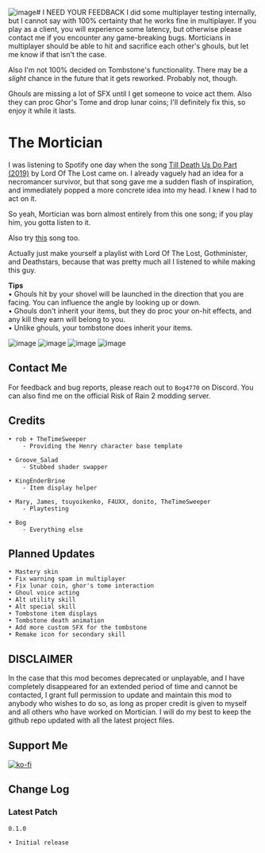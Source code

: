![image](https://github.com/BogRtM/Mortician/assets/55299061/2d2e76df-ed6a-403c-83ca-9a878f73f5f0)# I NEED YOUR FEEDBACK
I did some multiplayer testing internally, but I cannot say with 100% certainty that he works fine in multiplayer. If you play as a client, you will experience some latency, but otherwise please contact me if you encounter any game-breaking bugs. Morticians in multiplayer should be able to hit and sacrifice each other's ghouls, but let me know if that isn't the case.

Also I'm not 100% decided on Tombstone's functionality. There may be a _slight_ chance in the future that it gets reworked. Probably not, though.

Ghouls are missing a lot of SFX until I get someone to voice act them. Also they can proc Ghor's Tome and drop lunar coins; I'll definitely fix this, so enjoy it while it lasts.

# The Mortician
I was listening to Spotify one day when the song [Till Death Us Do Part (2019)](https://www.youtube.com/watch?v=-V8fJqamOsE) by Lord Of The Lost came on. I already vaguely had an idea for a necromancer survivor, but that song gave me a sudden flash of inspiration, and immediately popped a more concrete idea into my head. I knew I had to act on it.

So yeah, Mortician was born almost entirely from this one song; if you play him, you gotta listen to it.

Also try [this](https://www.youtube.com/watch?v=Cj0ItzIlnJ4) song too.

Actually just make yourself a playlist with Lord Of The Lost, Gothminister, and Deathstars, because that was pretty much all I listened to while making this guy.

**Tips**<br/>
• Ghouls hit by your shovel will be launched in the direction that you are facing. You can influence the angle by looking up or down.<br/>
• Ghouls don't inherit your items, but they do proc your on-hit effects, and any kill they earn will belong to you.<br/>
• Unlike ghouls, your tombstone does inherit your items.

![image](https://github.com/BogRtM/Mortician/assets/55299061/e66356cb-d474-48ec-ab03-a2347d2b368b)
![image](https://github.com/BogRtM/Mortician/assets/55299061/8d644b23-f406-47ca-a6c6-c8eeef937fad)
![image](https://github.com/BogRtM/Mortician/assets/55299061/a1fbb110-67e9-45f2-a9cd-e6dce6cb5287)
![image](https://github.com/BogRtM/Mortician/assets/55299061/fd599f4d-2aab-491c-8ed7-b684a2c0b428)

## Contact Me
For feedback and bug reports, please reach out to `Bog4770` on Discord. You can also find me on the official Risk of Rain 2 modding server.

## Credits
```
• rob + TheTimeSweeper
    - Providing the Henry character base template

• Groove_Salad
    - Stubbed shader swapper

• KingEnderBrine
    - Item display helper
   
• Mary, James, tsuyoikenko, F4UXX, donito, TheTimeSweeper
    - Playtesting
    
• Bog
    - Everything else
```

## Planned Updates
```
• Mastery skin
• Fix warning spam in multiplayer
• Fix lunar coin, ghor's tome interaction
• Ghoul voice acting
• Alt utility skill
• Alt special skill
• Tombstone item displays
• Tombstone death animation
• Add more custom SFX for the tombstone
• Remake icon for secondary skill
```

## DISCLAIMER

In the case that this mod becomes deprecated or unplayable, and I have completely disappeared for an extended period of time and cannot be contacted, I grant full permission to update and maintain this mod to anybody who wishes to do so, as long as proper credit is given to myself and all others who have worked on Mortician. I will do my best to keep the github repo updated with all the latest project files.

## Support Me
[![ko-fi](https://ko-fi.com/img/githubbutton_sm.svg)](https://ko-fi.com/L3L4D8VHO)

## Change Log

### Latest Patch
`0.1.0`
```
• Initial release
```
